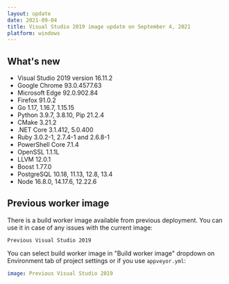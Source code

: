 ```yaml
---
layout: update
date: 2021-09-04
title: Visual Studio 2019 image update on September 4, 2021
platform: windows
---
```


## What's new

* Visual Studio 2019 version 16.11.2
* Google Chrome 93.0.4577.63
* Microsoft Edge 92.0.902.84
* Firefox 91.0.2
* Go 1.17, 1.16.7, 1.15.15
* Python 3.9.7, 3.8.10, Pip 21.2.4
* CMake 3.21.2
* .NET Core 3.1.412, 5.0.400
* Ruby 3.0.2-1, 2.7.4-1 and 2.6.8-1
* PowerShell Core 7.1.4
* OpenSSL 1.1.1L
* LLVM 12.0.1
* Boost 1.77.0
* PostgreSQL 10.18, 11.13, 12.8, 13.4
* Node 16.8.0, 14.17.6, 12.22.6

## Previous worker image

There is a build worker image available from previous deployment. You can use it in case of any issues with the current image:

`Previous Visual Studio 2019`

You can select build worker image in "Build worker image" dropdown on Environment tab of project settings or if you use `appveyor.yml`:

```yaml
image: Previous Visual Studio 2019
```